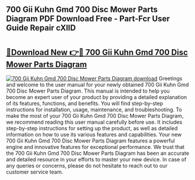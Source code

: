 ## 700 Gii Kuhn Gmd 700 Disc Mower Parts Diagram PDF Download Free - Part-Fcr User Guide Repair cXlID

# <h2><a href="http://dfjjfov.blite.top/?on=700+Gii+Kuhn+Gmd+700+Disc+Mower+Parts+Diagram">🔗Download New 👉🔴 700 Gii Kuhn Gmd 700 Disc Mower Parts Diagram</a></h2>

[![700 Gii Kuhn Gmd 700 Disc Mower Parts Diagram download](https://i.imgur.com/lujVjoI.png)](http://dfjjfov.blite.top/?on=700+Gii+Kuhn+Gmd+700+Disc+Mower+Parts+Diagram)
Greetings and welcome to the user manual for your newly obtained 700 Gii Kuhn Gmd 700 Disc Mower Parts Diagram. This manual is intended to help you become an expert user of your product by providing a detailed explanation of its features, functions, and benefits. You will find step-by-step instructions for installation, usage, maintenance, and troubleshooting. To make the most of your 700 Gii Kuhn Gmd 700 Disc Mower Parts Diagram, we recommend reading this user manual carefully before use. It includes step-by-step instructions for setting up the product, as well as detailed information on how to use its various features and capabilities. Your new 700 Gii Kuhn Gmd 700 Disc Mower Parts Diagram features a powerful engine and innovative features for exceptional performance. We trust that the 700 Gii Kuhn Gmd 700 Disc Mower Parts Diagram has been an accurate and detailed resource in your efforts to master your new device. In case of any queries or concerns, please do not hesitate to reach out to our customer service team.
